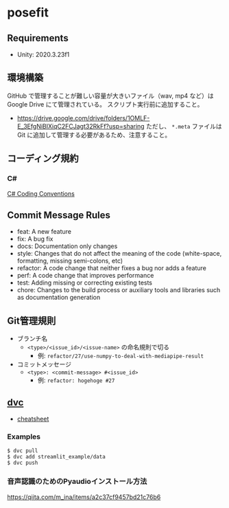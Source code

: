 # posefit

## Requirements
* Unity: 2020.3.23f1

## 環境構築
GitHub で管理することが難しい容量が大きいファイル（wav, mp4 など）は Google Drive にて管理されている。
スクリプト実行前に追加すること。
* https://drive.google.com/drive/folders/1OMLF-E_3EfgNiBIXiqC2FCJagt32RkFf?usp=sharing
ただし、 `*.meta` ファイルは Git に追加して管理する必要があるため、注意すること。

## コーディング規約
### C#
[C# Coding Conventions](https://docs.microsoft.com/en-us/dotnet/csharp/fundamentals/coding-style/coding-conventions)

## Commit Message Rules
* feat: A new feature
* fix: A bug fix
* docs: Documentation only changes
* style: Changes that do not affect the meaning of the code (white-space, formatting, missing semi-colons, etc)
* refactor: A code change that neither fixes a bug nor adds a feature
* perf: A code change that improves performance
* test: Adding missing or correcting existing tests
* chore: Changes to the build process or auxiliary tools and libraries such as documentation generation

## Git管理規則
* ブランチ名
  * `<type>/<issue_id>/<issue-name>` の命名規則で切る
    * 例: `refactor/27/use-numpy-to-deal-with-mediapipe-result`
* コミットメッセージ
  * `<type>: <commit-message> #<issue_id>`
    * 例: `refactor: hogehoge #27`

## [dvc](https://dvc.org/doc/start)
* [cheatsheet](https://www.globalsqa.com/dvc-cheat-sheet/)
### Examples
```
$ dvc pull
$ dvc add streamlit_example/data
$ dvc push
```

### 音声認識のためのPyaudioインストール方法
https://qiita.com/m_ina/items/a2c37cf9457bd21c76b6